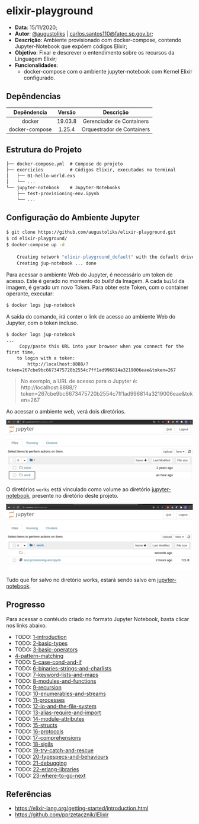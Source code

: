 # elixir-playground

- __Data__: 15/11/2020;
- __Autor__: [@augustoliks](https://github.com/augustoliks) | <carlos.santos110@fatec.sp.gov.br>;
- __Descrição__: Ambiente provisionado com docker-compose, contendo Jupyter-Notebook que expõem códigos Elixir;
- __Objetivo__: Fixar e descrever o entendimento sobre os recursos da Linguagem Elixir;
- __Funcionalidades__:
    - docker-compose com o ambiente jupyter-notebook com Kernel Elixir configurado.

## Depêndencias

Depêndencia     | Versão    | Descrição
:---:           |:---:      |:---:
docker          | 19.03.8   | Gerenciador de Containers
docker-compose  | 1.25.4    | Orquestrador de Containers

## Estrutura do Projeto

```shell
├── docker-compose.yml  # Compose do projeto
├── exercicies          # Códigos Elixir, executados no terminal
│   ├── 01-hello-world.exs
│   └── ...                 
└── jupyter-notebook    # Jupyter-Notebooks 
    ├── test-provisioning-env.ipynb
    └── ...
```

## Configuração do Ambiente Jupyter

```bash
$ git clone https://github.com/augustoliks/elixir-playground.git
$ cd elixir-playground/
$ docker-compose up -d 

    Creating network "elixir-playground_default" with the default driver
    Creating jup-notebook ... done
```

Para acessar o ambiente Web do Jupyter, é necessário um token de acesso. Este é gerado no momento do _build_ da Imagem. A cada `build` da imagem, é gerado um novo Token. Para obter este Token, com o container operante, executar:

```bash
$ docker logs jup-notebook 
```

A saída do comando, irá conter o link de acesso ao ambiente Web do Jupyter, com o token incluso.

```
$ docker logs jup-notebook 
...
     Copy/paste this URL into your browser when you connect for the first time,
    to login with a token:
        http://localhost:8888/?token=267cbe9bc6673475720b2554c7ff1ad996814a3219006eae&token=267
```

> No exemplo, a URL de acesso para o Jupyter é: http://localhost:8888/?token=267cbe9bc6673475720b2554c7ff1ad996814a3219006eae&token=267 

Ao acessar o ambiente web, verá dois diretórios.

![](.images/01.jpg)

O diretórios `works` está vinculado como volume ao diretório [jupyter-notebook](./jupyter-notebook), presente no diretório deste projeto. 

![](.images/02.jpg)

Tudo que for salvo no diretório works, estará sendo salvo em [jupyter-notebook](./jupyter-notebook).

## Progresso

Para acessar o contéudo criado no formato Jupyter Notebook, basta clicar nos links abaixo. 
                                                                                                        
- TODO: [1-introduction](jupyter-notebook/TODO/1-introduction.ipynb)
- TODO: [2-basic-types](jupyter-notebook/TODO/2-basic-types.ipynb)
- TODO: [3-basic-operators](jupyter-notebook/TODO/3-basic-operators.ipynb)
- [4-pattern-matching](jupyter-notebook/4-pattern-matching.ipynb)
- TODO: [5-case-cond-and-if](jupyter-notebook/TODO/5-case-cond-and-if.ipynb)
- TODO: [6-binaries-strings-and-charlists](jupyter-notebook/TODO/6-binaries-strings-and-charlists.ipynb)
- TODO: [7-keyword-lists-and-maps](jupyter-notebook/TODO/7-keyword-lists-and-maps.ipynb)
- TODO: [8-modules-and-functions](jupyter-notebook/TODO/8-modules-and-functions.ipynb)
- TODO: [9-recursion](jupyter-notebook/TODO/9-recursion.ipynb)
- TODO: [10-enumerables-and-streams](jupyter-notebook/TODO/10-enumerables-and-streams.ipynb)
- TODO: [11-processes](jupyter-notebook/TODO/11-processes.ipynb)
- TODO: [12-io-and-the-file-system](jupyter-notebook/TODO/12-io-and-the-file-system.ipynb)
- TODO: [13-alias-require-and-import](jupyter-notebook/TODO/13-alias-require-and-import.ipynb)
- TODO: [14-module-attributes](jupyter-notebook/TODO/14-module-attributes.ipynb)
- TODO: [15-structs](jupyter-notebook/TODO/15-structs.ipynb)
- TODO: [16-protocols](jupyter-notebook/TODO/16-protocols.ipynb)
- TODO: [17-comprehensions](jupyter-notebook/TODO/17-comprehensions.ipynb)
- TODO: [18-sigils](jupyter-notebook/TODO/18-sigils.ipynb)
- TODO: [19-try-catch-and-rescue](jupyter-notebook/TODO/19-try-catch-and-rescue.ipynb)
- TODO: [20-typespecs-and-behaviours](jupyter-notebook/TODO/20-typespecs-and-behaviours.ipynb)
- TODO: [21-debugging](jupyter-notebook/TODO/21-debugging.ipynb)
- TODO: [22-erlang-libraries](jupyter-notebook/TODO/22-erlang-libraries.ipynb)
- TODO: [23-where-to-go-next](jupyter-notebook/TODO/23-where-to-go-next.ipynb)

## Referências

- https://elixir-lang.org/getting-started/introduction.html
- https://github.com/pprzetacznik/IElixir
